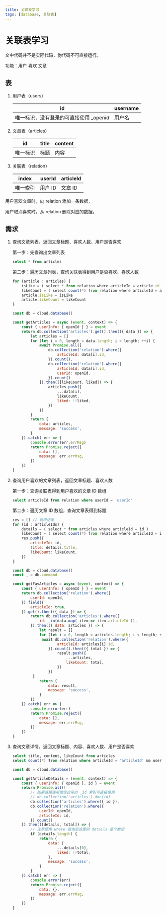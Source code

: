 ```yaml
---
title: 关联表学习
tags: [database, 关联表]
---
```


# 关联表学习

文中代码并不是实际代码，伪代码不可直接运行。

功能：用户 喜欢 文章

## 表

1. 用户表（users）

   | id                                     | username |
   | -------------------------------------- | -------- |
   | 唯一标识，没有登录的可直接使用 _openid | 用户名   |

2. 文章表（articles）

   | id       | title | content |
   | -------- | ----- | ------- |
   | 唯一标识 | 标题  | 内容    |

3. 关联表（relation）

   | index    | userId  | articleId |
   | -------- | ------- | --------- |
   | 唯一索引 | 用户 ID | 文章 ID   |

用户喜欢文章时，向 relation 添加一条数据，

用户取消喜欢时，从 relation 删除对应的数据。

## 需求

1. 查询文章列表，返回文章标题、喜欢人数、用户是否喜欢

   第一步：先查询出文章列表

   ```sql
   select * from articles
   ```

   第二步：遍历文章列表，查询关联表得到用户是否喜欢、喜欢人数

   ```javascript
   for (article : articles) {
       isLike = ( select * from relation where articleId = article.id && userId = 'userId' )
       likeCount = ( select count(*) from relation where articleId = article.id )
       article.isLike = isLike
       article.likeCount = likeCount
   }
   ```

   ```javascript
   const db = cloud.database()
   
   const getArticles = async (event, context) => {
       const { userInfo: { openId } } = event
       return db.collection('articles').get().then(({ data }) => {
           let articles = []
           for (let i = 0, length = data.length; i < length; ++i) {
               await Promise.all([
                   db.collection('relation').where({
                       articleId: data[i].id,
                   }).count(),
                   db.collection('relation').where({
                       articleId: data[i].id,
                       userId: openId,
                   }).count()
               ]).then(([likeCount, liked]) => {
                   articles.push({
                       ...data[i],
                       likeCount,
                       liked: !!liked,
                   })
               })
           }
           return {
               data: articles,
               message: 'success',
           }
       }).catch( err => {
           console.error(err.errMsg)
           return Promise.reject({
               data: [],
               message: err.errMsg,
           })
       })
   }
   ```

2. 查询用户喜欢的文章列表，返回文章标题、喜欢人数

   第一步：查询关联表得到用户喜欢的文章 ID 数组

   ```sql
   select articleId from relation where userId = 'userId'
   ```

   第二步：遍历文章 ID 数组，查询文章表得到标题

   ```javascript
   res = [] // 最终结果
   for (id : articleIds) {
       details = ( select * from articles where articleId = id )
       likeCount = ( select count(*) from relation where articleId = id )
       res.push({
           articleId: id,
           title: details.title,
           likeCount: likeCount,
       })
   }
   ```

   ```javascript
   const db = cloud.database()
   const _ = db.command
   
   const getFavArticles = async (event, context) => {
       const { userInfo: { openId } } = event
       return db.collection('relation').where({
           userId: openId,
       }).field({
           articleId: true,
       }).get().then(({ data }) => {
           return db.collection('articles').where({
               id: _in(data.map( item => item.articleId )),
           }).then(({ data: articles }) => {
               let result = []
               for (let i = 0, length = articles.length; i < length; ++i) {
               	await db.collection('relation').where({
                       articleId: articles[i].id,
                   }).count().then(({ total }) => {
                       result.push({
                           ...articles,
                           likeCount: total,
                       })
                   })
           	}
               return {
                   data: result,
                   message: 'success',
               }
           })
       }).catch( err => {
           console.error(err)
           return Promise.reject({
               data: [],
               message: err.errMsg,
           })
       })
   }
   ```

3. 查询文章详情，返回文章标题、内容、喜欢人数、用户是否喜欢

   ```sql	
   select title, content, likeCount from articles
   select count(*) from relation where articleId = 'articleId' && userId = 'userId'
   ```

   ```javascript
   const db = cloud.database()
   
   const getArticleDetails = (event, context) => {
       const { userInfo: { openId }, id } = event
       return Promise.all([
           // 如果直接使用微信自带的 _id 索引可直接使用
           // db.collection('articles').doc(id)
           db.collection('articles').where({ id }),
           db.collection('relation').where({
               userId: openId,
               articleId: id,
           }).count()
       ]).then(([details, total]) => {
           // 注意使用 where 查询后这里的 details 是个数组
           if (details.length) {
               return {
                   data: {
                       ...details[0],
                       liked: !!total,
                   },
                   message: 'success',
               }
           }
       }).catch( err => {
           console.error(err)
           return Promise.reject({
               data: {},
               message: err.errMsg,
           })
       })
   }
   ```
